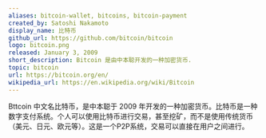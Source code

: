 ```yaml
---
aliases: bitcoin-wallet, bitcoins, bitcoin-payment
created_by: Satoshi Nakamoto
display_name: 比特币
github_url: https://github.com/bitcoin/bitcoin
logo: bitcoin.png
released: January 3, 2009
short_description: Bitcoin 是由中本聪开发的一种加密货币.
topic: bitcoin
url: https://bitcoin.org/en/
wikipedia_url: https://en.wikipedia.org/wiki/Bitcoin
---
```

Bttcoin 中文名比特币，是中本聪于 2009 年开发的一种加密货币。比特币是一种数字支付系统。个人可以使用比特币进行交易，甚至挖矿，而不是使用传统货币（美元、日元、欧元等）。这是一个P2P系统，交易可以直接在用户之间进行。
